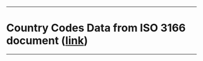 ***
# Country Codes Data from ISO 3166 document ([link](https://www.iso.org/obp/ui/#search/code/))
***
